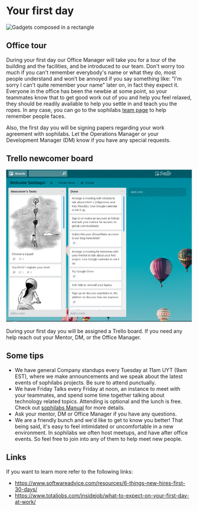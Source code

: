 # Your first day

![Gadgets composed in a rectangle](https://d2wlcd8my7k9h4.cloudfront.net/static/co/img/playbook/cover.png)

## Office tour

During your first day our Office Manager will take you for a tour of the building and the facilities, and be introduced to our team. Don't worry too much if you can't remember everybody's name or what they do, most people understand and won’t be annoyed if you say something like: "I'm sorry I can't quite remember your name" later on, in fact they expect it. Everyone in the office has been the newbie at some point, so your teammates know that to get good work out of you and help you feel relaxed, they should be readily available to help you settle in and teach you the ropes. In any case, you can go to the sophilabs [team page](https://sophilabs.co/team) to help remember people faces.

Also, the first day you will be signing papers regarding your work agreement with sophilabs. Let the Operations Manager or your  Development Manager (DM) know if you have any special requests.

## Trello newcomer board

![Sample Trello board showing](trello.png)

During your first day you will be assigned a Trello board. If you need any help reach out your Mentor, DM, or the Office Manager.

## Some tips

* We have general Company standups every Tuesday at 11am UYT (9am EST), where we make announcements and we speak about the latest events of sophilabs projects. Be sure to attend punctually.
* We have Friday Talks every Friday at noon, an instance to meet with your teammates, and spend some time together talking about technology related topics. Attending is optional and the lunch is free. Check out [sophilabs Manual](https://man.sophilabs.io/people/#perks) for more details.
* Ask your mentor, DM or Office Manager if you have any questions.
* We are a friendly bunch and we'd like to get to know you better! That being said, it's easy to feel intimidated or uncomfortable in a new environment. In sophilabs we often host meetups, and have after office events. So feel free to join into any of them to help meet new people.

## Links

If you want to learn more refer to the following links:

* https://www.softwareadvice.com/resources/6-things-new-hires-first-30-days/
* https://www.totaljobs.com/insidejob/what-to-expect-on-your-first-day-at-work/
